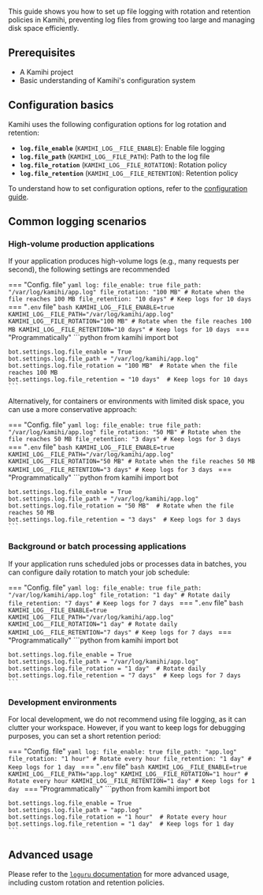 This guide shows you how to set up file logging with rotation and retention policies in Kamihi, preventing log files from growing too large and managing disk space efficiently.

## Prerequisites

- A Kamihi project
- Basic understanding of Kamihi's configuration system

## Configuration basics

Kamihi uses the following configuration options for log rotation and retention:

- **`log.file_enable`** (`KAMIHI_LOG__FILE_ENABLE`): Enable file logging
- **`log.file_path`** (`KAMIHI_LOG__FILE_PATH`): Path to the log file
- **`log.file_rotation`** (`KAMIHI_LOG__FILE_ROTATION`): Rotation policy
- **`log.file_retention`** (`KAMIHI_LOG__FILE_RETENTION`): Retention policy

To understand how to set configuration options, refer to the [configuration guide]().

## Common logging scenarios

### High-volume production applications

If your application produces high-volume logs (e.g., many requests per second), the following settings are recommended

=== "Config. file"
    ```yaml
    log:
    file_enable: true
    file_path: "/var/log/kamihi/app.log"
    file_rotation: "100 MB" # Rotate when the file reaches 100 MB
    file_retention: "10 days" # Keep logs for 10 days
    ```
=== "`.env` file"
    ```bash
    KAMIHI_LOG__FILE_ENABLE=true
    KAMIHI_LOG__FILE_PATH="/var/log/kamihi/app.log"
    KAMIHI_LOG__FILE_ROTATION="100 MB" # Rotate when the file reaches 100 MB
    KAMIHI_LOG__FILE_RETENTION="10 days" # Keep logs for 10 days
    ```
=== "Programmatically"
    ```python
    from kamihi import bot

    bot.settings.log.file_enable = True
    bot.settings.log.file_path = "/var/log/kamihi/app.log"
    bot.settings.log.file_rotation = "100 MB"  # Rotate when the file reaches 100 MB
    bot.settings.log.file_retention = "10 days"  # Keep logs for 10 days
    ```

Alternatively, for containers or environments with limited disk space, you can use a more conservative approach:

=== "Config. file"
    ```yaml
    log:
    file_enable: true
    file_path: "/var/log/kamihi/app.log"
    file_rotation: "50 MB" # Rotate when the file reaches 50 MB
    file_retention: "3 days" # Keep logs for 3 days
    ```
=== "`.env` file"
    ```bash
    KAMIHI_LOG__FILE_ENABLE=true
    KAMIHI_LOG__FILE_PATH="/var/log/kamihi/app.log"
    KAMIHI_LOG__FILE_ROTATION="50 MB" # Rotate when the file reaches 50 MB
    KAMIHI_LOG__FILE_RETENTION="3 days" # Keep logs for 3 days
    ```
=== "Programmatically"
    ```python
    from kamihi import bot

    bot.settings.log.file_enable = True
    bot.settings.log.file_path = "/var/log/kamihi/app.log"
    bot.settings.log.file_rotation = "50 MB"  # Rotate when the file reaches 50 MB
    bot.settings.log.file_retention = "3 days"  # Keep logs for 3 days
    ```

### Background or batch processing applications

If your application runs scheduled jobs or processes data in batches, you can configure daily rotation to match your job schedule:

=== "Config. file"
    ```yaml
    log:
    file_enable: true
    file_path: "/var/log/kamihi/app.log"
    file_rotation: "1 day" # Rotate daily
    file_retention: "7 days" # Keep logs for 7 days
    ```
=== "`.env` file"
    ```bash
    KAMIHI_LOG__FILE_ENABLE=true
    KAMIHI_LOG__FILE_PATH="/var/log/kamihi/app.log"
    KAMIHI_LOG__FILE_ROTATION="1 day" # Rotate daily
    KAMIHI_LOG__FILE_RETENTION="7 days" # Keep logs for 7 days
    ```
=== "Programmatically"
    ```python
    from kamihi import bot

    bot.settings.log.file_enable = True
    bot.settings.log.file_path = "/var/log/kamihi/app.log"
    bot.settings.log.file_rotation = "1 day"  # Rotate daily
    bot.settings.log.file_retention = "7 days"  # Keep logs for 7 days
    ```

### Development environments

For local development, we do not recommend using file logging, as it can clutter your workspace. However, if you want to keep logs for debugging purposes, you can set a short retention period:

=== "Config. file"
    ```yaml
    log:
    file_enable: true
    file_path: "app.log"
    file_rotation: "1 hour" # Rotate every hour
    file_retention: "1 day" # Keep logs for 1 day
    ```
=== "`.env` file"
    ```bash
    KAMIHI_LOG__FILE_ENABLE=true
    KAMIHI_LOG__FILE_PATH="app.log"
    KAMIHI_LOG__FILE_ROTATION="1 hour" # Rotate every hour
    KAMIHI_LOG__FILE_RETENTION="1 day" # Keep logs for 1 day
    ```
=== "Programmatically"
    ```python
    from kamihi import bot

    bot.settings.log.file_enable = True
    bot.settings.log.file_path = "app.log"
    bot.settings.log.file_rotation = "1 hour"  # Rotate every hour
    bot.settings.log.file_retention = "1 day"  # Keep logs for 1 day
    ```

## Advanced usage

Please refer to the [`loguru` documentation](https://loguru.readthedocs.io/en/stable/api/logger.html#loguru._logger.Logger.add) for more advanced usage, including custom rotation and retention policies.
